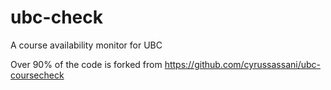 # ubc-check
A course availability monitor for UBC

Over 90% of the code is forked from https://github.com/cyrussassani/ubc-coursecheck
